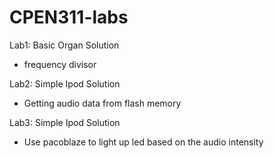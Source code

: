 # CPEN311-labs

Lab1: Basic Organ Solution
- frequency divisor

Lab2: Simple Ipod Solution
- Getting audio data from flash memory

Lab3: Simple Ipod Solution
- Use pacoblaze to light up led based on the audio intensity
